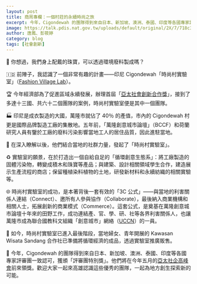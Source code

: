 ```yaml
---
layout: post
title: 商周專欄：一個村莊的永續時尚之旅
excerpt: 今年，Cigondewah 的團隊得到來自日本、新加坡、澳洲、泰國、印度等各國專家評審團一致認可，獲頒「評審團特別獎」。他們將在今年五月的亞太社企高峰會前來領獎。
image: https://talk.pdis.nat.gov.tw/uploads/default/original/2X/7/718c3380c9efb619b63f7f850fb2a1ed368a5c81.jpeg
author: 唐鳳、彭筱婷
category: blog
tags: [社會創新]
---
```


💎 你想過，我們身上配戴的珠寶，可以透過環境廢料製成嗎？

🇮🇩 前陣子，我認識了一個非常有趣的計畫——印尼 Cigondewah「時尚村實驗室」（[Fashion Village Lab](https://issuu.com/sl_studio/docs/fashion_village_lab_roadmap)）。

🏆 今年經濟部為了促進區域永續發展，辦理首屆「[亞太社會創新合作獎](https://apses.asia/award/apply)」，接到了多達十三國、共六十二個團隊的案例，時尚村實驗室便是其中一個團隊。

🏭 印尼是成衣製造的大國，萬隆市就佔了 40％ 的產值，市內的 Cigondewah 村更是國際品牌製造工廠的集散地。五年前，「萬隆創意城市論壇」（BCCF）和荷蘭研究人員有鑒於工廠的廢料污染影響當地工人的居住品質，因此進駐當地。

🚸 在深入瞭解以後，他們結合當地的社群力量，發起了「時尚村實驗室」。

♻️ 實驗室的願景，在於打造出一個自給自足的「循環創意生態系」：將工廠製造的固體污染物，轉變成積木和珠寶等產品；與建築、設計相關領域學生合作，建造展示生產流程的商店；保留種植染料植物的土地，研發新材料和永續紡織的相關實驗等。

🌐 時尚村實驗室的成功，是本著背後一套有效的「3C 公式」——與當地的利害關係人連結（Connect）、邀所有人參與協作（Collaborate），最後納入商業機構和相關人士，拓展創新的商業模式（Commerce）。這套公式，是奠基在萬隆創意城市論壇十年來的田野工作，成功連結產、官、學、研、社等各界利害關係人，也讓萬隆市成為聯合國教科文組織「創意城市」網絡（[UCCN](https://en.unesco.org/creative-cities/bandung)）的一員。

🎁  如今，時尚村實驗室已進入最後階段，當地婦女、青年開展的 Kawasan Wisata Sandang 合作社已準備將循環經濟的成品，透過實驗室推廣販售。

💞 今年，Cigondewah 的團隊得到來自日本、新加坡、澳洲、泰國、印度等各國專家評審團一致認可，獲頒「評審團特別獎」。他們將在今年五月的[亞太社企高峰會](https://apses.asia)前來領獎。歡迎大家一起來高雄認識這些優秀的團隊，一起為地方創生探索新的可能。
